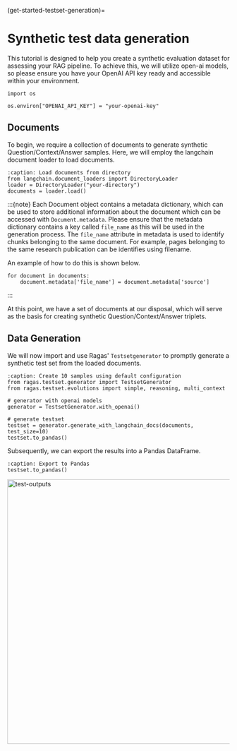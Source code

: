(get-started-testset-generation)=
# Synthetic test data generation

This tutorial is designed to help you create a synthetic evaluation dataset for assessing your RAG pipeline. To achieve this, we will utilize open-ai models, so please ensure you have your OpenAI API key ready and accessible within your environment.

```{code-block} python
import os

os.environ["OPENAI_API_KEY"] = "your-openai-key"
```

## Documents

To begin, we require a collection of documents to generate synthetic Question/Context/Answer samples. Here, we will employ the langchain document loader to load documents.

```{code-block} python
:caption: Load documents from directory
from langchain.document_loaders import DirectoryLoader
loader = DirectoryLoader("your-directory")
documents = loader.load()
```

:::{note}
Each Document object contains a metadata dictionary, which can be used to store additional information about the document which can be accessed with  `Document.metadata`. Please ensure that the metadata dictionary contains a key called `file_name` as this will be used in the generation process. The `file_name` attribute in metadata is used to identify chunks belonging to the same document. For example, pages belonging to the same research publication can be identifies using filename.

An example of how to do this is shown below.

```{code-block} python
for document in documents:
    document.metadata['file_name'] = document.metadata['source']
```
:::

At this point, we have a set of documents at our disposal, which will serve as the basis for creating synthetic Question/Context/Answer triplets.

## Data Generation

We will now import and use Ragas' `Testsetgenerator` to promptly generate a synthetic test set from the loaded documents.

```{code-block} python
:caption: Create 10 samples using default configuration
from ragas.testset.generator import TestsetGenerator
from ragas.testset.evolutions import simple, reasoning, multi_context

# generator with openai models
generator = TestsetGenerator.with_openai()

# generate testset
testset = generator.generate_with_langchain_docs(documents, test_size=10)
testset.to_pandas()
```

Subsequently, we can export the results into a Pandas DataFrame.

```{code-block}
:caption: Export to Pandas
testset.to_pandas()
```
<p align="left">
<img src="../_static/imgs/testset_output.png" alt="test-outputs" width="800" height="600" />
</p>

